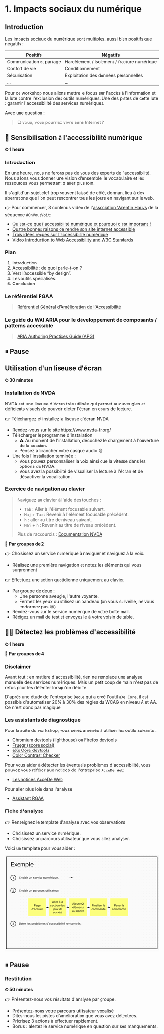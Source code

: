 # 1. Impacts sociaux du numérique

## Introduction

Les impacts sociaux du numérique sont multiples, aussi bien positifs que négatifs :

| Positifs                 | Négatifs                                     |
|--------------------------|----------------------------------------------|
| Communication et partage | Harcèlement / isolement / fracture numérique |
| Confort de vie           | Conditionnement                              |
| Sécurisation             | Exploitation des données personnelles        |
| ...                      | ...                                          |

Pour ce workshop nous allons mettre le focus sur l'accès à l'information et la lute contre l'exclusion des outils numériques.
Une des pistes de cette lute : garantir l'accessibilité des services numériques.

Avec une question :

> Et vous, vous pourriez vivre sans Internet ?

## 🧏 Sensibilisation à l'accessibilité numérique
**⏱ 1 heure**
### Introduction
En une heure, nous ne ferons pas de vous des experts de l'accessibilité. 
Nous allons vous donner une vision d'ensemble, le vocabulaire et les ressources vous permettant d'aller plus loin.

Il s'agit d'un sujet clef trop souvent laissé de côté, donnant lieu à des aberrations que l'on peut rencontrer tous les jours en navigant sur le web.

👉 Pour commencer, 3 contenus vidéo de l'[association Valentin Haüys](https://www.avh.asso.fr/fr) de la séquence `#OnVousVoit`:
- [Qu'est-ce que l'accessibilité numérique et pourquoi c'est important ?](https://www.youtube.com/watch?v=fZo_ky7_XZ8)
- [Quatre bonnes raisons de rendre son site internet accessible](https://www.youtube.com/watch?v=cPFYtFEEW7g)
- [Trois idées reçues sur l'accessibilité numérique](https://www.youtube.com/watch?v=DO26F5oMXbc)
- [Video Introduction to Web Accessibility and W3C Standards](https://www.w3.org/WAI/videos/standards-and-benefits/)

### Plan 
1. Introduction
2. Accessibilité : de quoi parle-t-on ?
3. Vers l’accessible “by design”.
4. Les outils spécialisés.
5. Conclusion

### Le référentiel RGAA

> [Référentiel Général d'Amélioration de l'Accessibilité](https://accessibilite.numerique.gouv.fr/)

### Le guide du WAI ARIA pour le développement de composants / patterns accessible

> [ARIA Authoring Practices Guide (APG)](https://www.w3.org/WAI/ARIA/apg/patterns/)

## ⏸ Pause

## Utilisation d'un liseuse d'écran
**⏱ 30 minutes**

### Installation de NVDA

NVDA est une liseuse d'écran très utilisée qui permet aux aveugles et déficients visuels de pouvoir dicter l'écran en cours de lecture.

👉 Téléchargez et installez la liseuse d'écran NVDA
- Rendez-vous sur le site https://www.nvda-fr.org/
- Télécharger le programme d'installation
  - ⚠️ Au moment de l'installation, décochez le chargement à l'ouverture de la session.
  - Pensez à brancher votre casque audio 😄
- Une fois l'installation terminée :
  - Vous pouvez personnaliser la voix ainsi que la vitesse dans les options de NVDA.
  - Vous avez la possibilité de visualiser la lecture à l'écran et de désactiver la vocalisation.

### Exercice de navigation au clavier

> Naviguez au clavier à l'aide des touches :
> - `Tab` : Aller à l'élément focusable suivant.
> - `Maj` + `Tab` : Revenir à l'élément focusable précédent.
> - `h` : aller au titre de niveau suivant.
> - `Maj` + `h` : Revenir au titre de niveau précédent.
>
> Plus de raccourcis : [Documentation NVDA](https://www.nvda-fr.org/doc/userGuide.html#WebNavigation)

**🤝 Par groupes de 2**

👉 Choisissez un service numérique à naviguer et naviguez à la voix.
- Réalisez une première navigation et notez les éléments qui vous surprennent

👉 Effectuez une action quotidienne uniquement au clavier. 
- Par groupe de deux : 
  - Une personne aveugle, l'autre voyante.
  - Fermez les yeux ou utilisez un bandeau (on vous surveille, ne vous endormez pas 😉).
- Rendez-vous sur le service numérique de votre boîte mail.
- Rédigez un mail de test et envoyez le à votre voisin de table.

## 🕵️‍♀️ Détectez les problèmes d'accessibilité
**⏱ 1 heure**

**🤝 Par groupes de 4**

### Disclaimer
Avant tout : en matière d'accessibilité, rien ne remplace une analyse manuelle des services numériques.
Mais un petit coup de main n'est pas de refus pour les détecter lorsqu'on débute.

D'après une étude de l'entreprise `Deque` qui a créé l'outil `aXe Core`, il est possible d'automatiser 20% à 30% des règles du WCAG en niveau A et AA.
Ce n'est donc pas magique.

### Les assistants de diagnostique
Pour la suite du workshop, vous serez amenés à utiliser les outils suivants :
- Chromium devtools (lighthouse) ou Firefox devtools
- [Fruggr (score social)](https://fruggr.io)
- [aXe Core devtools](https://chrome.google.com/webstore/detail/axe-devtools-web-accessib/lhdoppojpmngadmnindnejefpokejbdd)
- [Color Contrast Checker](https://www.tpgi.com/color-contrast-checker/)

Pour vous aider à détecter les éventuels problèmes d'accessibilité, vous pouvez vous référer aux notices de l'entreprise `AcceDe Web`:
- [Les notices AcceDe Web](https://www.accede-web.com/notices/)

Pour aller plus loin dans l'analyse
- [Assistant RGAA](https://chrome.google.com/webstore/detail/assistant-rgaa/cgpmofepeeiaaljkcclfldhaalfpcand)

### Fiche d'analyse
👉 Renseignez le template d'analyse avec vos observations
- Choisissez un service numérique.
- Choisissez un parcours utilisateur que vous allez analyser.

Voici un template pour vous aider :

![a11y-audit-template.png](../resources/a11y-audit-template.png)

## ⏸ Pause

### Restitution

**⏱ 50 minutes**

👉 Présentez-nous vos résultats d'analyse par groupe.
- Présentez-nous votre parcours utilisateur vocalisé
- Dites-nous les pistes d'amélioration que vous avez détectées.
- Priorisez 3 actions à effectuer rapidement.
- Bonus : alertez le service numérique en question sur ses manquements.
